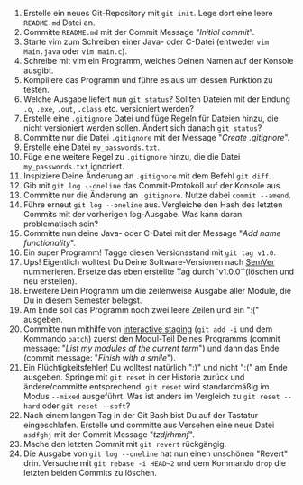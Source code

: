 1. Erstelle ein neues Git-Repository mit `git init`. Lege dort eine leere `README.md` Datei an.
1. Committe `README.md` mit der Commit Message "_Initial commit_".
1. Starte vim zum Schreiben einer Java- oder C-Datei (entweder `vim Main.java` oder `vim main.c`).
1. Schreibe mit vim ein Programm, welches Deinen Namen auf der Konsole ausgibt.
1. Kompiliere das Programm und führe es aus um dessen Funktion zu testen.
1. Welche Ausgabe liefert nun `git status`? Sollten Dateien mit der Endung `.o`, `.exe`, `.out`, `.class` etc. versioniert werden?
1. Erstelle eine `.gitignore` Datei und füge Regeln für Dateien hinzu, die nicht versioniert werden sollen. Ändert sich danach `git status`?
1. Committe nur die Datei `.gitignore` mit der Message "_Create .gitignore_".
1. Erstelle eine Datei `my_passwords.txt`.
1. Füge eine weitere Regel zu `.gitignore` hinzu, die die Datei `my_passwords.txt` ignoriert.
1. Inspiziere Deine Änderung an `.gitignore` mit dem Befehl `git diff`.
1. Gib mit `git log --oneline` das Commit-Protokoll auf der Konsole aus.
1. Committe nur die Änderung an `.gitignore`. Nutze dabei `commit --amend`.
1. Führe erneut `git log --oneline` aus. Vergleiche den Hash des letzten Commits mit der vorherigen log-Ausgabe. Was kann daran problematisch sein?
1. Committe nun deine Java- oder C-Datei mit der Message "_Add name functionality_".
1. Ein super Programm! Tagge diesen Versionsstand mit `git tag v1.0`.
1. Ups! Eigentlich wolltest Du Deine Software-Versionen nach [SemVer](https://semver.org/) nummerieren. Ersetze das eben erstellte Tag durch `v1.0.0``(löschen und neu erstellen).
1. Erweitere Dein Programm um die zeilenweise Ausgabe aller Module, die Du in diesem Semester belegst.
1. Am Ende soll das Programm noch zwei leere Zeilen und ein ":(" ausgeben.
1. Committe nun mithilfe von [interactive staging](https://git-scm.com/book/en/v2/Git-Tools-Interactive-Staging) (`git add -i` und dem Kommando `patch`) zuerst den Modul-Teil Deines Programms (commit message: "_List my modules of the current term_") und dann das Ende (commit message: "_Finish with a smile_").
1. Ein Flüchtigkeitsfehler! Du wolltest natürlich ":)" und nicht ":(" am Ende ausgeben. Springe mit `git reset` in der Historie zurück und ändere/committe entsprechend. `git reset` wird standardmäßig im Modus `--mixed` ausgeführt. Was ist anders im Vergleich zu `git reset --hard` oder `git reset --soft`?
1. Nach einem langen Tag in der Git Bash bist Du auf der Tastatur eingeschlafen. Erstelle und committe aus Versehen eine neue Datei `asdfghj` mit der Commit Message "_tzdjrhmnf_".
1. Mache den letzten Commit mit `git revert` rückgängig.
1. Die Ausgabe von `git log --oneline` hat nun einen unschönen "Revert" drin. Versuche mit `git rebase -i HEAD~2` und dem Kommando `drop` die letzten beiden Commits zu löschen.
